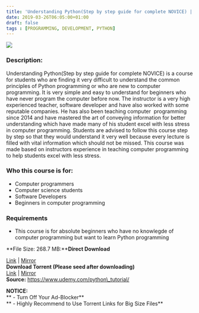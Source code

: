 ```yaml
---
title: 'Understanding Python(Step by step guide for complete NOVICE) | [199.99$ course for free]'
date: 2019-03-26T06:05:00+01:00
draft: false
tags : [PROGRAMMING, DEVELOPMENT, PYTHON]
---
```


[![](https://1.bp.blogspot.com/-TVjRRsqZygk/XJmyDb5pofI/AAAAAAAABBk/pKO1bgT_yvMCVYIo143rzaHqO-jq2CnjQCLcBGAs/s640/Understanding-PythonStep-by-step-guide-for-complete-NOVICE.jpg)](https://1.bp.blogspot.com/-TVjRRsqZygk/XJmyDb5pofI/AAAAAAAABBk/pKO1bgT_yvMCVYIo143rzaHqO-jq2CnjQCLcBGAs/s1600/Understanding-PythonStep-by-step-guide-for-complete-NOVICE.jpg)

  

### Description:

Understanding Python(Step by step guide for complete NOVICE) is a course for students who are finding it very difficult to understand the common principles of Python programming or who are new to computer programming. It is very simple and easy to understand for beginners who have never program the computer before now. The instructor is a very high experienced teacher, software developer and have also worked with some reputable companies. He has also been teaching computer  programming since 2014 and have mastered the art of conveying information for better understanding which have made many of his student excel with less stress in computer programming. Students are advised to follow this course step by step so that they would understand it very well because every lecture is filled with vital information which should not be missed. This course was made based on instructors experience in teaching computer programming to help students excel with less stress.  

### Who this course is for:

*   Computer programmers
*   Computer science students
*   Software Developers
*   Beginners in computer programming

### Requirements

*   This course is for absolute beginners who have no knowlegde of computer programming but want to learn Python programming

**File Size: 268.7 MB:****Direct Download**  

[Link](https://pinkhindi.com/UnderstandingPythonlink1) | [Mirror](https://arthikgyan.com/UnderstandingPythonlink2)  
**Download Torrent (Please seed after downloading)**  
[Link](https://pinkhindi.com/UnderstandingPythontorrent1) | [Mirror](https://pinkhindi.com/UnderstandingPythontorrent2)  
**Source:** https://www.udemy.com/python\_tutorial/

**NOTICE:**  
** - Turn Off Your Ad-Blocker**  
** - Highly Recommend to Use Torrent Links for Big Size Files**